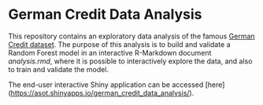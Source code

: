 # German Credit Data Analysis
This repository contains an exploratory data analysis of the famous [German Credit dataset](https://archive.ics.uci.edu/ml/datasets/Statlog+(German+Credit+Data)). The purpose of this analysis is to build and validate a Random Forest model in an interactive R-Markdown document *analysis.rmd*, where it is possible to interactively explore the data, and also to train and validate the model.

The end-user interactive Shiny application can be accessed [here] (https://asot.shinyapps.io/german_credit_data_analysis/).